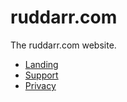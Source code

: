 # ruddarr.com

The ruddarr.com website.

- [Landing](https://ruddarr.com)
- [Support](https://ruddarr.com/support)
- [Privacy](https://ruddarr.com/privacy)
